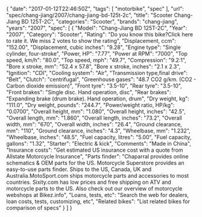 {
    "date": "2017-01-12T22:46:50Z",
    "tags": [
        "motorbike",
        "spec"
    ],
    "url": "spec\/chang-jiang\/2007\/chang-jiang-bd-125t-2c",
    "title": "Scooter Chang-Jiang BD 125T-2C",
    "categories": "Scooter",
    "brands": "chang-jiang",
    "years": "2007",
    "spec": [
        {
            "Model": "Chang-Jiang BD 125T-2C",
            "Year": "2007",
            "Category": "Scooter",
            "Rating": "Do you know this bike?Click here to rate it. We miss 2 votes to show the rating",
            "Displacement, ccm": "152.00",
            "Displacement, cubic inches": "9.28",
            "Engine type": "Single cylinder, four-stroke",
            "Power, HP": "7.77",
            "Power at RPM": "7000",
            "Top speed, km\/h": "80.0",
            "Top speed, mph": "49.7",
            "Compression": "9.2:1",
            "Bore x stroke, mm": "52.4 x 57.8",
            "Bore x stroke, inches": "2.1 x 2.3",
            "Ignition": "CDI",
            "Cooling system": "Air",
            "Transmission type,final drive": "Belt",
            "Clutch": "centrifugal",
            "Greenhouse gases": "48.7 CO2 g\/km. (CO2 - Carbon dioxide emission)",
            "Front tyre": "3.5-10",
            "Rear tyre": "3.5-10",
            "Front brakes": "Single disc. Hand operation, disc",
            "Rear brakes": "Expanding brake (drum brake). Hand operation, drum",
            "Dry weight, kg": "111.0",
            "Dry weight, pounds": "244.7",
            "Power\/weight ratio, HP\/kg": "0.0700",
            "Overall height, mm": "1.080",
            "Overall height, inches": "42.5",
            "Overall length, mm": "1.860",
            "Overall length, inches": "73.2",
            "Overall width, mm": "670",
            "Overall width, inches": "26.4",
            "Ground clearance, mm": "110",
            "Ground clearance, inches": "4.3",
            "Wheelbase, mm": "1.232",
            "Wheelbase, inches": "48.5",
            "Fuel capacity, litres": "5.00",
            "Fuel capacity, gallons": "1.32",
            "Starter": "Electric & kick",
            "Comments": "Made in China",
            "Insurance costs": "Get estimated US insurance cost with a quote from Allstate Motorcycle Insurance",
            "Parts finder": "Chaparral provides online schematics & OEM parts for the US.   Motorcycle Superstore provides an easy-to-use parts finder. Ships to the US, Canada, UK and Australia.MotoSport.com ships motorcycle parts and accessories to most countries.    Sixity.com has low prices and free shipping on ATV and motorcycle parts to the US. Also check out our overview of motorcycle webshops at Bikez.info",
            "Loans, tests, etc": "Search the web for dealers, loan costs, tests, customizing, etc",
            "Related bikes": "List related bikes for comparison of specs"
        }
    ]
}